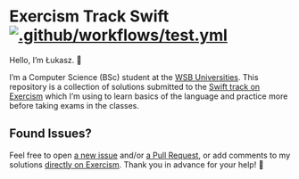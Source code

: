 # Exercism Track Swift [![.github/workflows/test.yml](https://github.com/lukaszklis/exercism-track-swift/actions/workflows/test.yml/badge.svg)](https://github.com/lukaszklis/exercism-track-swift/actions/workflows/test.yml)

Hello, I’m Łukasz. 👋

I’m a Computer Science (BSc) student at the [WSB Universities](https://wsb.pl/english/). This repository is a collection of solutions submitted to the [Swift track on Exercism][solutions] which I’m using to learn basics of the language and practice more before taking exams in the classes.

## Found Issues?

Feel free to open [a new issue][new-issue] and/or [a Pull Request][new-pr], or add comments to my solutions [directly on Exercism][solutions]. Thank you in advance for your help! 💙

[new-issue]: https://github.com/lukaszklis/exercism-track-swift/issues/new
[new-pr]: https://github.com/lukaszklis/exercism-track-swift/compare
[solutions]: https://exercism.org/profiles/lukaszklis/solutions?track_slug=swift
